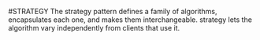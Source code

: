 #STRATEGY
The strategy pattern defines a family of algorithms, encapsulates each one, and makes them interchangeable.
strategy lets the algorithm vary independently from clients that use it.